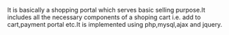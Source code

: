 It is basically a shopping portal which serves basic selling purpose.It includes all the necessary components of a shoping cart i.e. add to cart,payment portal etc.It is implemented using php,mysql,ajax and jquery.
